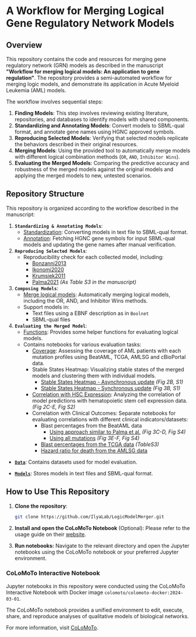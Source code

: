 # A Workflow for Merging Logical Gene Regulatory Network Models

## Overview

This repository contains the code and resources for merging gene regulatory network (GRN) models as described in the manuscript **"Workflow for merging logical models: An application to gene regulation"**. The repository provides a semi-automated workflow for merging logic models, and demonstrate its application in Acute Myeloid Leukemia (AML) models.

The workflow involves sequential steps:

1. **Finding Models**: This step involves reviewing existing literature, repositories, and databases to identify models with shared components.
2. **Standardizing and Annotating Models**: Convert models to SBML-qual format, and annotate gene names using HGNC approved symbols.
3. **Reproducing Selected Models**: Verifying that selected models replicate the behaviors described in their original resources.
4. **Merging Models**: Using the provided tool to automatically merge models with different logical combination methods (`OR`, `AND`, `Inhibitor Wins`).
5. **Evaluating the Merged Models**: Comparing the predictive accuracy and robustness of the merged models against the original models and applying the merged models to new, untested scenarios. 

## Repository Structure

This repository is organized according to the workflow described in the manuscript:

1. **`Standardizing & Annotating Models`**:
    - [Standardization](Standardizing%20and%20annotating%20models/Convert%20model%20in%20text%20file%20to%20SBML-qual.ipynb): Converting models in text file to SBML-qual format.
    - [Annotation](Standardizing%20and%20annotating%20models/Standardize%20gene%20names%20to%20HGNC%20symbol.ipynb): Fetching HGNC gene symbols for input SBML-qual models and updating the gene names after manual verification.
2. **`Reproducing Selected Models`**: 
    - Reproducibility check for each collected model, including:
        - [Bonzanni2013](Reproducing%20selected%20models/Bonzanni2013/Bonzanni2013.ipynb)
        - [Ikonomi2020](Reproducing%20selected%20models/Ikonomi2020/Ikonomi2020.ipynb)
        - [Krumsiek2011](Reproducing%20selected%20models/Krumsiek2011/Krumsiek2011.ipynb)
        - [Palma2021](Reproducing%20selected%20models/Palma2021/Palma2021.ipynb) *(As Table S3 in the manuscript)*
3. **`Composing Models`**: 
    - [Merge logical models](Composing%20models/Merge%20logical%20models.ipynb): Automatically merging logical models, including the OR, AND, and Inhibitor Wins methods.
    - Support models in:
        - Text files using a EBNF description as in `Boolnet`
        - SBML-qual files
4. **`Evaluating the Merged Model`**: 
    - [Functions](Evaluating%20the%20merged%20model/Helper%20functions.ipynb): Provides some helper functions for evaluating logical models.
    - Contains notebooks for various evaluation tasks:
        - [Coverage](Evaluating%20the%20merged%20model/Coverage.ipynb): Assessing the coverage of AML patients with each mutation profiles using BeatAML, TCGA, AMLSG and cBioPortal data.
        - Stable States Heatmap: Visualizing stable states of the merged models and clustering them with individual models.
            - [Stable States Heatmap - Asynchronous update](Evaluating%20the%20merged%20model/Stable%20states%20heatmap_asynchronous.ipynb) *(Fig 2B, S1)*
            - [Stable States Heatmap - Synchronous update](Evaluating%20the%20merged%20model/Stable%20states%20heatmap_synchronous.ipynb) *(Fig 3B, S1)*
        - [Correlation with HSC Expression](Evaluating%20the%20merged%20model/Correlation%20with%20HSC%20expression.ipynb): Analyzing the correlation of model predictions with hematopoietic stem cell expression data. *(Fig 2C-E, Fig S2)*
        - Correlation with Clinical Outcomes: Separate notebooks for evaluating correlations with different clinical indicators/datasets:
            - Blast percentages from the BeatAML data
                - [Using approach similar to Palma et al.](Evaluating%20the%20merged%20model/Correlation%20with%20clinical%20outcome_BeatAML_Palma%20approach.ipynb) *(Fig 3C-D, Fig S4)*
                - [Using all mutations](Evaluating%20the%20merged%20model/Correlation%20with%20clinical%20outcome_BeatAML_all%20mutation.ipynb) *(Fig 3E-F, Fig S4)*
            - [Blast percentages from the TCGA data](Evaluating%20the%20merged%20model/Correlation%20with%20clinical%20outcome_TCGA.ipynb) *(TableS3)*
            - [Hazard ratio for death from the AMLSG data](Evaluating%20the%20merged%20model/Correlation%20with%20clinical%20outcome_AMLSG.ipynb)

- [**`Data`**](Data): Contains datasets used for model evaluation.
   
- [**`Models`**](Models): Stores models in text files and SBML-qual format.


## How to Use This Repository

1. **Clone the repository**:
   ```bash
   git clone https://github.com/IlyaLab/LogicModelMerger.git

2. **Install and open the CoLoMoTo Notebook** (Optional):
   Please refer to the usage guide on their [website](https://colomoto.github.io/colomoto-docker/).

3. **Run notebooks:**
   Navigate to the relevant directory and open the Jupyter notebooks using the CoLoMoTo notebook or your preferred Jupyter environment.


### CoLoMoTo Interactive Notebook

Jupyter notebooks in this repository were conducted using the CoLoMoTo Interactive Notebook with Docker image `colomoto/colomoto-docker:2024-03-01`.
  
 The CoLoMoTo notebook provides a unified environment to edit, execute, share, and reproduce analyses of qualitative models of biological networks.

For more information, visit [CoLoMoTo](http://www.colomoto.org/notebook/).
